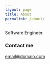 ```yaml
---
layout: page
title: About
permalink: /about/
---
```


Software Engineer.





### Contact me

[email@domain.com](mailto:thisisrajsb@gmail.com)
